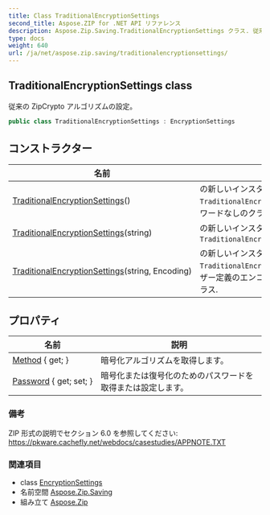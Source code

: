 ```yaml
---
title: Class TraditionalEncryptionSettings
second_title: Aspose.ZIP for .NET API リファレンス
description: Aspose.Zip.Saving.TraditionalEncryptionSettings クラス. 従来の ZipCrypto アルゴリズムの設定
type: docs
weight: 640
url: /ja/net/aspose.zip.saving/traditionalencryptionsettings/
---
```

## TraditionalEncryptionSettings class

従来の ZipCrypto アルゴリズムの設定。

```csharp
public class TraditionalEncryptionSettings : EncryptionSettings
```

## コンストラクター

| 名前 | 説明 |
| --- | --- |
| [TraditionalEncryptionSettings](traditionalencryptionsettings/#constructor)() | の新しいインスタンスを初期化します`TraditionalEncryptionSettings`パスワードなしのクラス. |
| [TraditionalEncryptionSettings](traditionalencryptionsettings/#constructor_1)(string) | の新しいインスタンスを初期化します`TraditionalEncryptionSettings`class. |
| [TraditionalEncryptionSettings](traditionalencryptionsettings/#constructor_2)(string, Encoding) | の新しいインスタンスを初期化します`TraditionalEncryptionSettings`ユーザー定義のエンコーディングを持つクラス. |

## プロパティ

| 名前 | 説明 |
| --- | --- |
| [Method](../../aspose.zip.saving/encryptionsettings/method/) { get; } | 暗号化アルゴリズムを取得します。 |
| [Password](../../aspose.zip.saving/encryptionsettings/password/) { get; set; } | 暗号化または復号化のためのパスワードを取得または設定します。 |

### 備考

ZIP 形式の説明でセクション 6.0 を参照してください: https://pkware.cachefly.net/webdocs/casestudies/APPNOTE.TXT

### 関連項目

* class [EncryptionSettings](../encryptionsettings/)
* 名前空間 [Aspose.Zip.Saving](../../aspose.zip.saving/)
* 組み立て [Aspose.Zip](../../)


